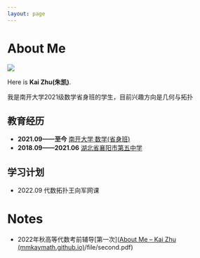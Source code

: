```yaml
---
layout: page
---
```


# About Me

![](C:\Users\86188\Documents\GitHub\KaiZhu.github.io\blogs\web.assets\南开飞书20230517-173725.jpg)

Here is **Kai Zhu(朱凯)**.

我是南开大学2021级数学省身班的学生，目前兴趣方向是几何与拓扑

## 教育经历

- **2021.09——至今** <u>南开大学 数学(省身班)</u>
- **2018.09——2021.06** <u>湖北省襄阳市第五中学</u>

## 学习计划

- 2022.09 代数拓扑王向军网课

# Notes

- 2022年秋高等代数考前辅导[第一次]([About Me – Kai Zhu (mmkaymath.github.io)](https://mmkaymath.github.io/KaiZhu.github.io/)/file/second.pdf)
